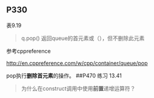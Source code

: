 

## P330 

表9.19 

> q.pop() 返回queue的首元素或（），但不删除此元素

参考cppreference

http://en.cppreference.com/w/cpp/container/queue/pop

pop执行**删除首元素**的操作。
##P470
练习 13.41

>为什么在construct调用中使用**前置**递增运算符？
